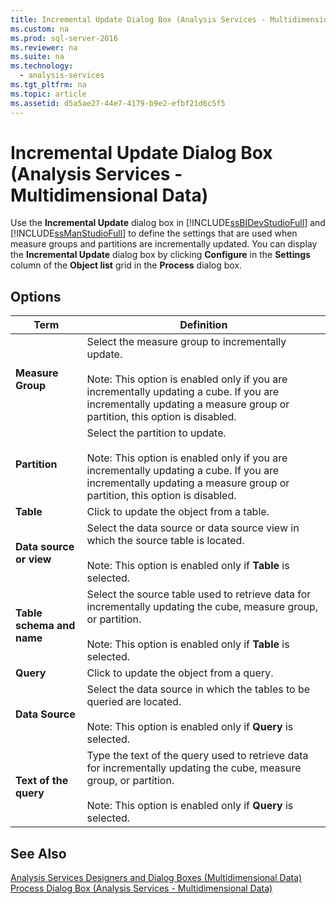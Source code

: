 ```yaml
---
title: Incremental Update Dialog Box (Analysis Services - Multidimensional Data)
ms.custom: na
ms.prod: sql-server-2016
ms.reviewer: na
ms.suite: na
ms.technology: 
  - analysis-services
ms.tgt_pltfrm: na
ms.topic: article
ms.assetid: d5a5ae27-44e7-4179-b9e2-efbf21d6c5f5
---
```

# Incremental Update Dialog Box (Analysis Services - Multidimensional Data)
  Use the **Incremental Update** dialog box in [!INCLUDE[ssBIDevStudioFull](../../Token/Other/ssBIDevStudioFull_md.md)] and [!INCLUDE[ssManStudioFull](../../Token/Other/ssManStudioFull_md.md)] to define the settings that are used when measure groups and partitions are incrementally updated. You can display the **Incremental Update** dialog box by clicking **Configure** in the **Settings** column of the **Object list** grid in the **Process** dialog box.  
  
## Options  
  
|Term|Definition|  
|----------|----------------|  
|**Measure Group**|Select the measure group to incrementally update.<br /><br /> Note: This option is enabled only if you are incrementally updating a cube. If you are incrementally updating a measure group or partition, this option is disabled.|  
|**Partition**|Select the partition to update.<br /><br /> Note: This option is enabled only if you are incrementally updating a cube. If you are incrementally updating a measure group or partition, this option is disabled.|  
|**Table**|Click to update the object from a table.|  
|**Data source or view**|Select the data source or data source view in which the source table is located.<br /><br /> Note: This option is enabled only if **Table** is selected.|  
|**Table schema and name**|Select the source table used to retrieve data for incrementally updating the cube, measure group, or partition.<br /><br /> Note: This option is enabled only if **Table** is selected.|  
|**Query**|Click to update the object from a query.|  
|**Data Source**|Select the data source in which the tables to be queried are located.<br /><br /> Note: This option is enabled only if **Query** is selected.|  
|**Text of the query**|Type the text of the query used to retrieve data for incrementally updating the cube, measure group, or partition.<br /><br /> Note: This option is enabled only if **Query** is selected.|  
  
## See Also  
 [Analysis Services Designers and Dialog Boxes &#40;Multidimensional Data&#41;](../../Topics/TopicNameNotContainA/Analysis-Services-Designers-and-Dialog-Boxes--Multidimensional-Data-.md)   
 [Process Dialog Box &#40;Analysis Services - Multidimensional Data&#41;](../../Topics/TopicNameNotContainA/Process-Dialog-Box--Analysis-Services---Multidimensional-Data-.md)  
  
  